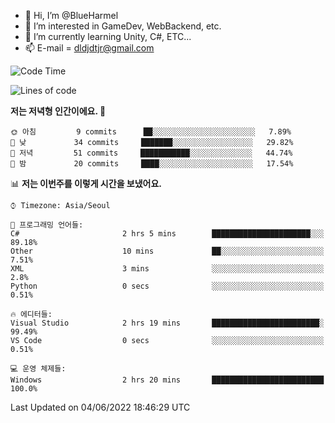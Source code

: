- 👋 Hi, I’m @BlueHarmel
- 👀 I’m interested in GameDev, WebBackend, etc.
- 🌱 I’m currently learning Unity, C#, ETC...
- 📫 E-mail = dldjdtjr@gmail.com
  <!--START_SECTION:waka-->
![Code Time](http://img.shields.io/badge/Code%20Time-0%20secs-blue)

![Lines of code](https://img.shields.io/badge/%EC%A0%80%EB%8A%94%20%EC%97%AC%ED%83%9C%EA%B9%8C%EC%A7%80%20-3%20Million%20%EC%A4%84%EC%9D%98%20%EC%BD%94%EB%93%9C%EB%A5%BC%20%EC%9E%91%EC%84%B1%ED%96%88%EC%96%B4%EC%9A%94.-blue)

**저는 저녁형 인간이에요. 🦉** 

```text
🌞 아침         9 commits      ██░░░░░░░░░░░░░░░░░░░░░░░   7.89% 
🌆 낮　         34 commits     ███████░░░░░░░░░░░░░░░░░░   29.82% 
🌃 저녁         51 commits     ███████████░░░░░░░░░░░░░░   44.74% 
🌙 밤　         20 commits     ████░░░░░░░░░░░░░░░░░░░░░   17.54%

```


📊 **저는 이번주를 이렇게 시간을 보냈어요.** 

```text
⌚︎ Timezone: Asia/Seoul

💬 프로그래밍 언어들: 
C#                       2 hrs 5 mins        ██████████████████████░░░   89.18% 
Other                    10 mins             ██░░░░░░░░░░░░░░░░░░░░░░░   7.51% 
XML                      3 mins              ░░░░░░░░░░░░░░░░░░░░░░░░░   2.8% 
Python                   0 secs              ░░░░░░░░░░░░░░░░░░░░░░░░░   0.51%

🔥 에디터들: 
Visual Studio            2 hrs 19 mins       ████████████████████████░   99.49% 
VS Code                  0 secs              ░░░░░░░░░░░░░░░░░░░░░░░░░   0.51%

💻 운영 체제들: 
Windows                  2 hrs 20 mins       █████████████████████████   100.0%

```


 Last Updated on 04/06/2022 18:46:29 UTC
<!--END_SECTION:waka-->
<!---
BlueHarmel/BlueHarmel is a ✨ special ✨ repository because its `README.md` (this file) appears on your GitHub profile.
You can click the Preview link to take a look at your changes.
--->

